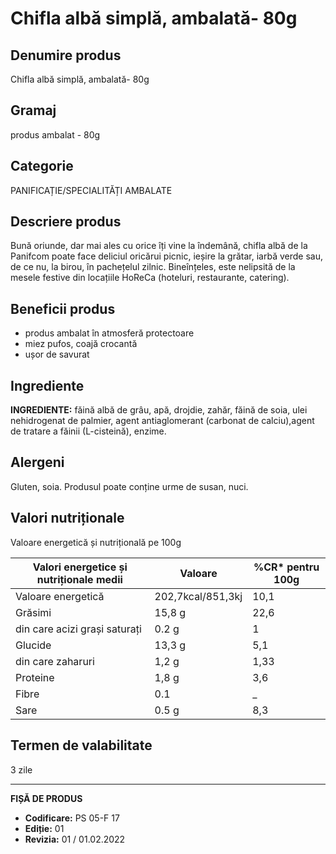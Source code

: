 # Chifla albă simplă, ambalată- 80g

## Denumire produs
Chifla albă simplă, ambalată- 80g

## Gramaj
produs ambalat - 80g

## Categorie
PANIFICAȚIE/SPECIALITĂȚI AMBALATE

## Descriere produs
Bună oriunde, dar mai ales cu orice îți vine la îndemână, chifla albă de la Panifcom poate face deliciul oricărui picnic, ieșire la grătar, iarbă verde sau, de ce nu, la birou, în pachețelul zilnic. Bineînțeles, este nelipsită de la mesele festive din locațiile HoReCa (hoteluri, restaurante, catering).

## Beneficii produs
- produs ambalat în atmosferă protectoare
- miez pufos, coajă crocantă
- ușor de savurat

## Ingrediente
**INGREDIENTE:** făină albă de grâu, apă, drojdie, zahăr, făină de soia, ulei nehidrogenat de palmier, agent antiaglomerant (carbonat de calciu),agent de tratare a făinii (L-cisteină), enzime.

## Alergeni
Gluten, soia. Produsul poate conține urme de susan, nuci.

## Valori nutriționale
Valoare energetică și nutrițională pe 100g

| Valori energetice și nutriționale medii | Valoare        | %CR* pentru 100g |
| ----------------------------------------- | ------------- | ---------------- |
| Valoare energetică                       | 202,7kcal/851,3kj | 10,1            |
| Grăsimi                                 | 15,8 g        | 22,6            |
| din care acizi grași saturați           | 0.2 g         | 1               |
| Glucide                                 | 13,3 g        | 5,1             |
| din care zaharuri                       | 1,2 g         | 1,33            |
| Proteine                                | 1,8 g         | 3,6             |
| Fibre                                   | 0.1           | _               |
| Sare                                    | 0.5 g         | 8,3             |

## Termen de valabilitate
3 zile

---
**FIȘĂ DE PRODUS**
- **Codificare:** PS 05-F 17
- **Ediție:** 01
- **Revizia:** 01 / 01.02.2022
